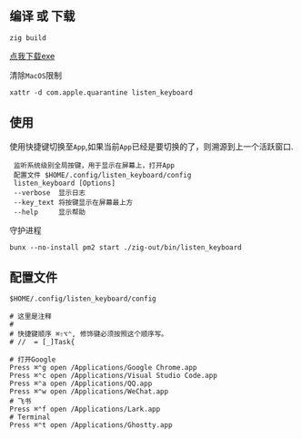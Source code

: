 ## 编译 或 下载
```shell
zig build
```
[点我下载exe](https://github.com/diqye/listen_keyboard/releases/download/v0.0.1/listen_keyboard)

清除`MacOS`限制
```shell
xattr -d com.apple.quarantine listen_keyboard
```

## 使用

使用快捷键切换至`App`,如果当前`App`已经是要切换的了，则溯源到上一个活跃窗口.

```shell
 监听系统级别全局按键，用于显示在屏幕上，打开App
 配置文件 $HOME/.config/listen_keyboard/config
 listen_keyboard [Options]
 --verbose  显示日志
 --key_text 将按键显示在屏幕最上方
 --help     显示帮助
```

守护进程
```shell
bunx --no-install pm2 start ./zig-out/bin/listen_keyboard
```

## 配置文件

`$HOME/.config/listen_keyboard/config`

``` shell
# 这里是注释
# 
# 快捷键顺序 ⌘⇧⌥⌃, 修饰键必须按照这个顺序写。
# //  = [_]Task{

# 打开Google
Press ⌘⌃g open /Applications/Google Chrome.app
Press ⌘⌃c open /Applications/Visual Studio Code.app
Press ⌘⌃a open /Applications/QQ.app
Press ⌘⌃w open /Applications/WeChat.app
# 飞书
Press ⌘⌃f open /Applications/Lark.app
# Terminal
Press ⌘⌃t open /Applications/Ghostty.app

```
